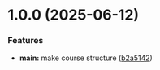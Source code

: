 # 1.0.0 (2025-06-12)


### Features

* **main:** make course structure ([b2a5142](github.com/Anita-Bastovanovich/os-intro/commits/b2a5142041a94d8d92eabbf6c92bba13a2dc555a))



